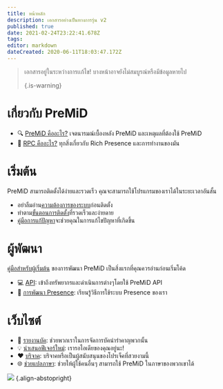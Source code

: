 ```yaml
---
title: หน้าหลัก
description: เอกสารอย่างเป็นทางการรุ่น v2
published: true
date: 2021-02-24T23:22:41.678Z
tags:
editor: markdown
dateCreated: 2020-06-11T18:03:47.172Z
---
```


> เอกสารอยู่ในระหว่างการเเก้ไข! บางหน้าอาจยังไม่สมบูรณ์หรือมีข้อมูลหายไป 
> 
> {.is-warning}

# เกี่ยวกับ PreMiD
- :mag: [ PreMiD คืออะไร?](/about) เจตนารมณ์เบื้องหลัง PreMiD และเหตุผลที่ต้องใช้ PreMiD
- :link: [RPC คืออะไร?](https://discordapp.com/rich-presence) ทุกสิ่งเกี่ยวกับ Rich Presence และการทำงานของมัน

# เริ่มต้น

PreMiD สามารถติดตั้งได้ง่ายและรวดเร็ว คุณจะสามารถใช้โปรแกรมของเราได้ในระยะเวลาอันสั้น

- อย่าลืมอ่าน[ความต้องการของระบบ](/install/requirements)ก่อนติดตั้ง
- ทำตาม[ขั้นตอนการติดตั้ง](/install)ที่รวดเร็วและง่ายดาย
- [คู่มือการแก้ปัญหา](/troubleshooting)จะช่วยคุณในการแก้ไขปัญหาที่เกิดขึ้น

# ผู้พัฒนา

[คู่มือสำหรับผู้เริ่มต้น](/dev) ของการพัฒนา PreMiD เป็นสิ่งแรกที่คุณควรอ่านก่อนเริ่มโค้ด

- :computer: [API](/dev/api): เข้าถึงทรัพยากรและดำเนินการต่างๆโดยใช้ PreMiD API
- :wrench: [การพัฒนา Presence](/dev/presence): เรียนรู้วิธีการใช้ระบบ Presence ของเรา

# เว็บไซต์
- :bug: [รายงานบัค](https://github.com/PreMiD): ช่วยพวกเราในการจัดการบัคน่ารำคาญพวกนั้น
- :bulb: [นำเสนอฟีเจอร์ใหม่](https://discord.premid.app/): เรารอไอเดียของคุณอยู่นะ!
- :heart: [บริจาค](https://www.patreon.com/Timeraa): บริจาคหรือเป็นผู้สนับสนุนของโปรเจ็คที่สวยงามนี้
- :globe_with_meridians: [ช่วยแปลภาษา](https://translate.premid.app): ช่วยให้ผู้ใช้คนอื่นๆ สามารถใช้ PreMiD ในภาษาของพวกเขาได้

![](https://beta.premid.app/img/logo.2b414dc2.gif) {.align-abstopright}
